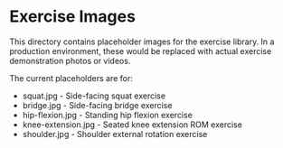 # Exercise Images

This directory contains placeholder images for the exercise library. In a production environment, these would be replaced with actual exercise demonstration photos or videos.

The current placeholders are for:
- squat.jpg - Side-facing squat exercise
- bridge.jpg - Side-facing bridge exercise
- hip-flexion.jpg - Standing hip flexion exercise
- knee-extension.jpg - Seated knee extension ROM exercise
- shoulder.jpg - Shoulder external rotation exercise
